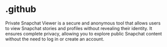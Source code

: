 # .github
Private Snapchat Viewer is a secure and anonymous tool that allows users to view Snapchat stories and profiles without revealing their identity. It ensures complete privacy, allowing you to explore public Snapchat content without the need to log in or create an account.
